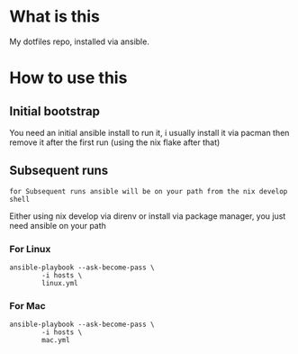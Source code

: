 # What is this

My dotfiles repo, installed via ansible. 

# How to use this

## Initial bootstrap

You need an initial ansible install to run it, i usually install it via pacman then remove it after the first run (using the nix flake after that)

## Subsequent runs

```shell
for Subsequent runs ansible will be on your path from the nix develop shell
```

Either using nix develop via direnv or install via package manager, you just need ansible on your path

### For Linux
```shell
ansible-playbook --ask-become-pass \
        -i hosts \
        linux.yml
```

### For Mac

```shell
ansible-playbook --ask-become-pass \
        -i hosts \
        mac.yml
```
